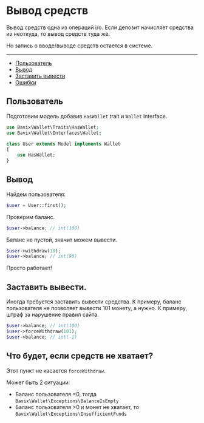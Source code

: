 # Вывод средств

Вывод средств одна из операций i/o.
Если депозит начисляет средства из неоткуда, 
то вывод средств туда же.

Но запись о вводе/выводе средств остается в системе.

---

- [Пользователь](#user-model)
- [Вывод](#make-a-withdraw)
- [Заставить вывести](#force-withdraw)
- [Ошибки](#failed)

<a name="user-model"></a>
## Пользователь

Подготовим модель добавив `HasWallet` trait и `Wallet` interface.

```php
use Bavix\Wallet\Traits\HasWallet;
use Bavix\Wallet\Interfaces\Wallet;

class User extends Model implements Wallet
{
    use HasWallet;
}
```

<a name="make-a-withdraw"></a>
## Вывод

Найдем пользователя:

```php
$user = User::first(); 
```

Проверим баланс.

```php
$user->balance; // int(100)
```

Баланс не пустой, значит можем вывести.

```php
$user->withdraw(10); 
$user->balance; // int(90)
```

Просто работает!

<a name="force-withdraw"></a>
## Заставить вывести.

Иногда требуется заставить вывести средства.
К примеру, баланс пользователя не позволяет 
вывести 101 монету, а нужно. 
К примеру, штраф за нарушение правил сайта.

```php
$user->balance; // int(100)
$user->forceWithdraw(101);
$user->balance; // int(-1)
```

<a name="failed"></a>
## Что будет, если средств не хватает?

Этот пункт не касается `forceWithdraw`.

Может быть 2 ситуации:

- Баланс пользователя =0, тогда
`Bavix\Wallet\Exceptions\BalanceIsEmpty`
- Баланс пользователя >0 и монет не хватает, то
`Bavix\Wallet\Exceptions\InsufficientFunds`
